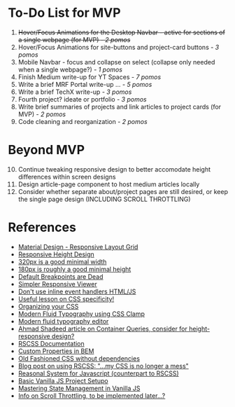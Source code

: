 # To-Do List for MVP
1. ~~Hover/Focus Animations for the Desktop Navbar - active for sections of a single webpage (for MVP) *- 2 pomos*~~
2. Hover/Focus Animations for site-buttons and project-card buttons *- 3 pomos*
3. Mobile Navbar - focus and collapse on select (collapse only needed when a single webpage?) *- 1 pomos*
4. Finish Medium write-up for YT Spaces *- 7 pomos*
5. Write a brief MRF Portal write-up ... *- 5 pomos*
6. Write a brief TechX write-up *- 3 pomos*
7. Fourth project? ideate or portfolio *- 3 pomos*
8. Write brief summaries of projects and link articles to project cards (for MVP) *- 2 pomos*
9. Code cleaning and reorganization *- 2 pomos*

# Beyond MVP
10. Continue tweaking responsive design to better accomodate height differences within screen designs
11. Design article-page component to host medium articles locally
12. Consider whether separate about/project pages are still desired, or keep the single page design (INCLUDING SCROLL THROTTLING)

# References

- [Material Design - Responsive Layout Grid](https://m2.material.io/design/layout/responsive-layout-grid.html)
- [Responsive Height Design](https://ishadeed.com/article/responsive-design-height/)
- [320px is a good minimal width](https://ux.stackexchange.com/questions/129084/is-320px-wide-designs-still-relevant-responsive-web)
- [180px is roughly a good minimal height](https://ux.stackexchange.com/questions/141713/minimal-height-for-a-responsive-design-without-scrolling)
- [Default Breakpoints are Dead](https://www.rainbowarray.com/responsive-web-design/2011/12/29/default-breakpoints-are-dead)
- [Simpler Responsive Viewer](https://www.responsivepx.com/)
- [Don't use inline event handlers HTML/JS](https://developer.mozilla.org/en-US/docs/Learn/JavaScript/Building_blocks/Events#inline_event_handlers_%E2%80%94_dont_use_these)
- [Useful lesson on CSS specificity!](https://www.w3schools.com/css/css_specificity.asp)
- [Organizing your CSS](https://developer.mozilla.org/en-US/docs/Learn/CSS/Building_blocks/Organizing)
- [Modern Fluid Typography using CSS Clamp](https://www.smashingmagazine.com/2022/01/modern-fluid-typography-css-clamp/)
- [Modern fluid typography editor](https://modern-fluid-typography.vercel.app/)
- [Ahmad Shadeed article on Container Queries, consider for height-responsive design?](https://ishadeed.com/article/say-hello-to-css-container-queries/)
- [RSCSS Documentation](https://ricostacruz.com/rscss/index.html)
- [Custom Properties in BEM](https://www.imarc.com/blog/block-property-modifier-a-bem-like-css-custom-properties-methodology)
- [Old Fashioned CSS without dependencies](https://itnext.io/old-fashioned-css-without-dependencies-a78852b2553a)
- [Blog post on using RSCSS: "...my CSS is no longer a mess"](https://medium.com/@mik01aj/rscss-77043f4fafb1)
- [Reasonal System for Javascript (counterpart to RSCSS)](https://ricostacruz.com/rsjs/)
- [Basic Vanilla JS Project Setupo](https://plainenglish.io/blog/the-basic-vanilla-js-project-setup-9290dce6403f)
- [Mastering State Management in Vanilla JS](https://medium.com/@asierr/back-to-basics-mastering-state-management-in-vanilla-javascript-e3be7377ac46)
- [Info on Scroll Throttling, to be implemented later...?](https://www.sitepoint.com/throttle-scroll-events/)
